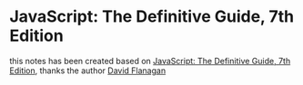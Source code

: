 # JavaScript: The Definitive Guide, 7th Edition
this notes has been created based on [JavaScript: The Definitive Guide, 7th Edition](https://learning.oreilly.com/library/view/javascript-the-definitive/9781491952016/), thanks the author [David Flanagan](https://twitter.com/__davidflanagan?lang=en-GB)


